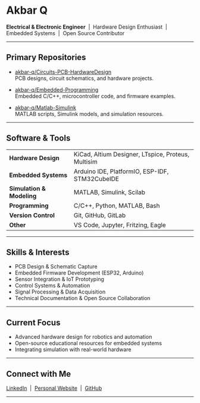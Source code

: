 # Akbar Q

**Electrical & Electronic Engineer** &nbsp;|&nbsp; Hardware Design Enthusiast &nbsp;|&nbsp; Embedded Systems &nbsp;|&nbsp; Open Source Contributor

---

## Primary Repositories

- [akbar-q/Circuits-PCB-HardwareDesign](https://github.com/akbar-q/Circuits-PCB-HardwareDesign)  
  PCB designs, circuit schematics, and hardware projects.

- [akbar-q/Embedded-Programming](https://github.com/akbar-q/Embedded-Programming)  
  Embedded C/C++, microcontroller code, and firmware examples.

- [akbar-q/Matlab-Simulink](https://github.com/akbar-q/Matlab-Simulink)  
  MATLAB scripts, Simulink models, and simulation resources.


---

## Software & Tools

<table>
  <tr>
    <td><b>Hardware Design</b></td>
    <td>KiCad, Altium Designer, LTspice, Proteus, Multisim</td>
  </tr>
  <tr>
    <td><b>Embedded Systems</b></td>
    <td>Arduino IDE, PlatformIO, ESP-IDF, STM32CubeIDE</td>
  </tr>
  <tr>
    <td><b>Simulation & Modeling</b></td>
    <td>MATLAB, Simulink, Scilab</td>
  </tr>
  <tr>
    <td><b>Programming</b></td>
    <td>C/C++, Python, MATLAB, Bash</td>
  </tr>
  <tr>
    <td><b>Version Control</b></td>
    <td>Git, GitHub, GitLab</td>
  </tr>
  <tr>
    <td><b>Other</b></td>
    <td>VS Code, Jupyter, Fritzing, Eagle</td>
  </tr>
</table>

---

## Skills & Interests

- PCB Design & Schematic Capture  
- Embedded Firmware Development (ESP32, Arduino)  
- Sensor Integration & IoT Prototyping  
- Control Systems & Automation  
- Signal Processing & Data Acquisition  
- Technical Documentation & Open Source Collaboration  

---

## Current Focus

- Advanced hardware design for robotics and automation  
- Open-source educational resources for embedded systems  
- Integrating simulation with real-world hardware  

---

## Connect with Me

[LinkedIn](https://www.linkedin.com/in/your-linkedin) &nbsp;|&nbsp; [Personal Website](https://your-website.com) &nbsp;|&nbsp; [GitHub](https://github.com/akbar-q)

---
